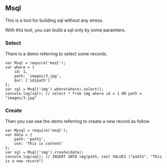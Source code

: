 ## Msql

This is a tool for building sql without any stress.  

With this tool, you can build a sql only by some paramters.

### Select

There is a demo referring to select some records.  
```
var Msql = require('msql');
var where = {
    id: 1,
    path: 'images/3.jpg',  
    $or: ['id|path']
};
var sql = Msql('img').where(where).select();
console.log(sql); // select * from img where id = 1 OR path = "images/3.jpg"
```

### Create

Then you can see the demo referring to create a new record as follow.  
```
var Mysql = require('msql');
var data = {
    path: 'path1',
    con: 'This is content'
};
var sql = Msql('img').create(data);
console.log(sql); // INSERT INTO img(path, con) VALUES ("path1", "This is a new record")
```


